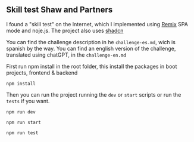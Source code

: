 ## Skill test Shaw and Partners

I found a "skill test" on the Internet, which I implemented using [Remix](https://remix.run/docs/en/main/guides/spa-mode) SPA mode and noje.js. The project also uses [shadcn](https://ui.shadcn.com/)

You can find the challenge description in he `challenge-es.md`, wich is spanish by the way. You can find an english version of the challenge, translated using chatGPT, in the `challenge-en.md`

First run npm install in the root folder, this install the packages in boot projects, frontend & backend

```shellscript
npm install
```

Then you can run the project running the `dev` or `start` scripts or run the `tests` if you want.

```shellscript
npm run dev
```

```shellscript
npm run start
```

```shellscript
npm run test
```
